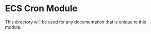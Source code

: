 # ECS Cron Module

This directory will be used for any documentation that is unique to this module.

